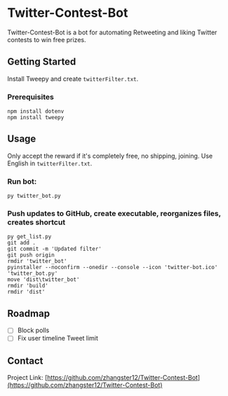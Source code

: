 # Twitter-Contest-Bot
Twitter-Contest-Bot is a bot for automating Retweeting and liking Twitter contests to win free prizes.

## Getting Started
Install Tweepy and create `twitterFilter.txt`.

### Prerequisites
```
npm install dotenv
npm install tweepy
```

## Usage
Only accept the reward if it's completely free, no shipping, joining.
Use English in `twitterFilter.txt`.

### Run bot:
```
py twitter_bot.py
```

### Push updates to GitHub, create executable, reorganizes files, creates shortcut
```
py get_list.py
git add .
git commit -m 'Updated filter'
git push origin
rmdir 'twitter_bot'
pyinstaller --noconfirm --onedir --console --icon 'twitter-bot.ico'  'twitter_bot.py'
move 'dist\twitter_bot'
rmdir 'build'
rmdir 'dist'
```

## Roadmap
- [ ] Block polls
- [ ] Fix user timeline Tweet limit

## Contact
Project Link: [https://github.com/zhangster12/Twitter-Contest-Bot](https://github.com/zhangster12/Twitter-Contest-Bot)